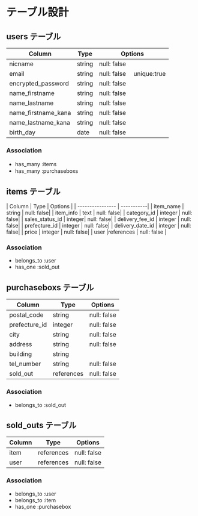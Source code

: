 <!-- アソシエーションを書くこと・ER図で書かれているカラムを全て網羅すること -->
# テーブル設計

## users テーブル

| Column              | Type   | Options     |
| ------------------  | ------ | ----------- |
| nicname             | string | null: false |
| email               | string | null: false 　unique:true|
| encrypted_password  | string | null: false |
| name_firstname      | string | null: false |
| name_lastname       | string | null: false |
| name_firstname_kana | string | null: false  |   
| name_lastname_kana  | string | null: false  |
| birth_day           | date| null: false |

### Association
- has_many :items　
- has_many :purchaseboxs

## items テーブル

| Column           | Type   | Options    |
| ---------------- | -----------|
| item_name        | string | null: false|
| item_info        | text   | null: false|
| category_id      | integer | null: false|
| sales_status_id  | integer| null: false|
| delivery_fee_id  | integer | null: false|
| prefecture_id    | integer | null: false|
| delivery_date_id | integer | null: false|
| price            | integer | null: false|
| user             |references | null: false |

### Association
- belongs_to :user 
- has_one    :sold_out
## purchaseboxs テーブル

| Column        | Type       | Options|
| ------        | ---------- | -------|
| postal_code   |string | null: false |
| prefecture_id  |integer| null: false |
| city           |string | null: false |
| address        |string | null: false |
| building       |string | 
| tel_number     |string | null: false |
| sold_out       |references | null: false |
### Association

- belongs_to :sold_out


## sold_outs テーブル

| Column  | Type       | Options |
| ------- | ---------- | -------|
| item |references | null: false |
| user |references | null: false |

### Association

- belongs_to :user
- belongs_to :item
- has_one    :purchasebox

